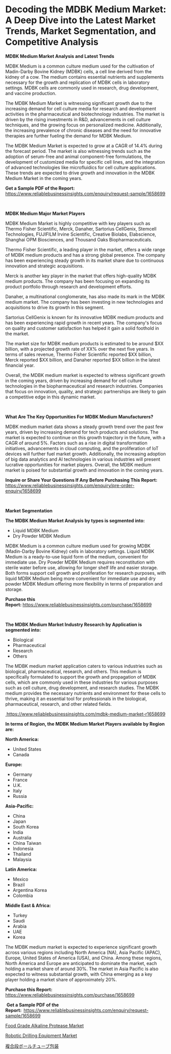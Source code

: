 <p><h1>Decoding the MDBK Medium Market: A Deep Dive into the Latest Market Trends, Market Segmentation, and Competitive Analysis</h1></p><p><strong>MDBK Medium Market Analysis and Latest Trends</strong></p>
<p><p>MDBK Medium is a common culture medium used for the cultivation of Madin-Darby Bovine Kidney (MDBK) cells, a cell line derived from the kidney of a cow. The medium contains essential nutrients and supplements necessary for the growth and replication of MDBK cells in laboratory settings. MDBK cells are commonly used in research, drug development, and vaccine production.</p><p>The MDBK Medium Market is witnessing significant growth due to the increasing demand for cell culture media for research and development activities in the pharmaceutical and biotechnology industries. The market is driven by the rising investments in R&D, advancements in cell culture techniques, and the growing focus on personalized medicine. Additionally, the increasing prevalence of chronic diseases and the need for innovative therapies are further fueling the demand for MDBK Medium.</p><p>The MDBK Medium Market is expected to grow at a CAGR of 14.4% during the forecast period. The market is also witnessing trends such as the adoption of serum-free and animal component-free formulations, the development of customized media for specific cell lines, and the integration of advanced technologies like microfluidics for cell culture applications. These trends are expected to drive growth and innovation in the MDBK Medium Market in the coming years.</p></p>
<p><strong>Get a Sample PDF of the Report:&nbsp;</strong> <a href="https://www.reliablebusinessinsights.com/enquiry/request-sample/1658699">https://www.reliablebusinessinsights.com/enquiry/request-sample/1658699</a></p>
<p>&nbsp;</p>
<p><strong>MDBK Medium Major Market Players</strong></p>
<p><p>MDBK Medium Market is highly competitive with key players such as Thermo Fisher Scientific, Merck, Danaher, Sartorius CellGenix, Stemcell Technologies, FUJIFILM Irvine Scientific, Creative Biolabs, Elabscience, Shanghai OPM Biosciences, and Thousand Oaks Biopharmaceuticals. </p><p>Thermo Fisher Scientific, a leading player in the market, offers a wide range of MDBK medium products and has a strong global presence. The company has been experiencing steady growth in its market share due to continuous innovation and strategic acquisitions.</p><p>Merck is another key player in the market that offers high-quality MDBK medium products. The company has been focusing on expanding its product portfolio through research and development efforts.</p><p>Danaher, a multinational conglomerate, has also made its mark in the MDBK medium market. The company has been investing in new technologies and acquisitions to drive its growth in this segment.</p><p>Sartorius CellGenix is known for its innovative MDBK medium products and has been experiencing rapid growth in recent years. The company's focus on quality and customer satisfaction has helped it gain a solid foothold in the market.</p><p>The market size for MDBK medium products is estimated to be around $XX billion, with a projected growth rate of XX% over the next five years. In terms of sales revenue, Thermo Fisher Scientific reported $XX billion, Merck reported $XX billion, and Danaher reported $XX billion in the latest financial year.</p><p>Overall, the MDBK medium market is expected to witness significant growth in the coming years, driven by increasing demand for cell culture technologies in the biopharmaceutical and research industries. Companies that focus on innovation, quality, and strategic partnerships are likely to gain a competitive edge in this dynamic market.</p></p>
<p>&nbsp;</p>
<p><strong>What Are The Key Opportunities For MDBK Medium Manufacturers?</strong></p>
<p><p>MDBK medium market data shows a steady growth trend over the past few years, driven by increasing demand for tech products and solutions. The market is expected to continue on this growth trajectory in the future, with a CAGR of around 5%. Factors such as a rise in digital transformation initiatives, advancements in cloud computing, and the proliferation of IoT devices will further fuel market growth. Additionally, the increasing adoption of big data analytics and AI technologies in various industries will present lucrative opportunities for market players. Overall, the MDBK medium market is poised for substantial growth and innovation in the coming years.</p></p>
<p><strong>Inquire or Share Your Questions If Any Before Purchasing This Report:</strong> <a href="https://www.reliablebusinessinsights.com/enquiry/pre-order-enquiry/1658699">https://www.reliablebusinessinsights.com/enquiry/pre-order-enquiry/1658699</a></p>
<p>&nbsp;</p>
<p><strong>Market Segmentation</strong></p>
<p><strong>The MDBK Medium Market Analysis by types is segmented into:</strong></p>
<p><ul><li>Liquid MDBK Medium</li><li>Dry Powder MDBK Medium</li></ul></p>
<p><p>MDBK Medium is a common culture medium used for growing MDBK (Madin-Darby Bovine Kidney) cells in laboratory settings. Liquid MDBK Medium is a ready-to-use liquid form of the medium, convenient for immediate use. Dry Powder MDBK Medium requires reconstitution with sterile water before use, allowing for longer shelf life and easier storage. Both forms support cell growth and proliferation for research purposes, with liquid MDBK Medium being more convenient for immediate use and dry powder MDBK Medium offering more flexibility in terms of preparation and storage.</p></p>
<p><strong>Purchase this Report:&nbsp;</strong><a href="https://www.reliablebusinessinsights.com/purchase/1658699">https://www.reliablebusinessinsights.com/purchase/1658699</a></p>
<p>&nbsp;</p>
<p><strong>The MDBK Medium Market Industry Research by Application is segmented into:</strong></p>
<p><ul><li>Biological</li><li>Pharmaceutical</li><li>Research</li><li>Others</li></ul></p>
<p><p>The MDBK medium market application caters to various industries such as biological, pharmaceutical, research, and others. This medium is specifically formulated to support the growth and propagation of MDBK cells, which are commonly used in these industries for various purposes such as cell culture, drug development, and research studies. The MDBK medium provides the necessary nutrients and environment for these cells to thrive, making it an essential tool for professionals in the biological, pharmaceutical, research, and other related fields.</p></p>
<p><a href="https://www.reliablebusinessinsights.com/mdbk-medium-market-r1658699">&nbsp;https://www.reliablebusinessinsights.com/mdbk-medium-market-r1658699</a></p>
<p><strong>In terms of Region, the MDBK Medium Market Players available by Region are:</strong></p>
<p>
    <p> <strong> North America: </strong>
        <ul>
            <li>United States</li>
            <li>Canada</li>
        </ul>
        </p> 
    <p> <strong> Europe: </strong>
        <ul>
            <li>Germany</li>
            <li>France</li>
            <li>U.K.</li>
            <li>Italy</li>
            <li>Russia</li>
        </ul>
        </p> 
    <p> <strong> Asia-Pacific: </strong>
        <ul>
            <li>China</li>
            <li>Japan</li>
            <li>South Korea</li>
            <li>India</li>
            <li>Australia</li>
            <li>China Taiwan</li>
            <li>Indonesia</li>
            <li>Thailand</li>
            <li>Malaysia</li>
        </ul>
        </p> 
    <p> <strong> Latin America: </strong>
        <ul>
            <li>Mexico</li>
            <li>Brazil</li>
            <li>Argentina Korea</li>
            <li>Colombia</li>
        </ul>
        </p> 
    <p> <strong> Middle East & Africa: </strong>
        <ul>
            <li>Turkey</li>
            <li>Saudi</li>
            <li>Arabia</li>
            <li>UAE</li>
            <li>Korea</li>
        </ul>
    </p>
    </p>
<p><p>The MDBK medium market is expected to experience significant growth across various regions including North America (NA), Asia Pacific (APAC), Europe, United States of America (USA), and China. Among these regions, North America and Europe are anticipated to dominate the market, each holding a market share of around 30%. The market in Asia Pacific is also expected to witness substantial growth, with China emerging as a key player holding a market share of approximately 20%.</p></p>
<p><strong>Purchase this Report: </strong><a href="https://www.reliablebusinessinsights.com/purchase/1658699">https://www.reliablebusinessinsights.com/purchase/1658699</a></p>
<p>&nbsp;<strong>Get a Sample PDF of the Report:&nbsp;&nbsp;</strong><a href="https://www.reliablebusinessinsights.com/enquiry/request-sample/1658699">https://www.reliablebusinessinsights.com/enquiry/request-sample/1658699</a></p>
<p><strong></strong></p>
<p><p><a href="https://github.com/KeeganBarrows2023/Market-Research-Report-List-1/blob/main/food-grade-alkaline-protease-market.md">Food Grade Alkaline Protease Market</a></p><p><a href="https://view.publitas.com/reportprime-1/robotic-drilling-equipment-market-the-key-to-successful-business-strategy-forecast-till-2031/">Robotic Drilling Equipment Market</a></p><p><a href="https://github.com/DanykaKilback/Market-Research-Report-List-1/blob/main/759509996016.md">複合段ボールチューブ包装</a></p></p>
